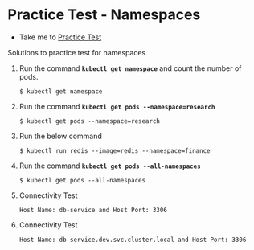 # Practice Test - Namespaces
  - Take me to [Practice Test](https://kodekloud.com/courses/539883/lectures/9816576)

Solutions to practice test for namespaces

1. Run the command **`kubectl get namespace`** and count the number of pods.
   ```
   $ kubectl get namespace
   ```
1. Run the command **`kubectl get pods --namespace=research`**
   ```
   $ kubectl get pods --namespace=research
   ```
1. Run the below command
   ```
   $ kubectl run redis --image=redis --namespace=finance
   ```
1. Run the command **`kubectl get pods --all-namespaces`**
   ```
   $ kubectl get pods --all-namespaces
   ```
1. Connectivity Test
   ```
   Host Name: db-service and Host Port: 3306
   ```
1. Connectivity Test
   ```
   Host Name: db-service.dev.svc.cluster.local and Host Port: 3306
   ```
